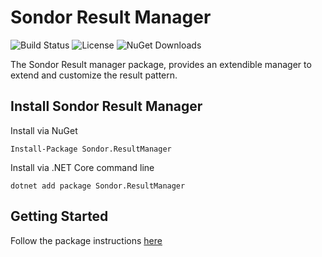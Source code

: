 # Sondor Result Manager
![Build Status](https://dev.azure.com/sondortechnology/Sondor%20Infrastructure/_apis/build/status%2Fsondor-dev.sondor-result-manager-package?repoName=sondor-dev%2Fsondor-result-manager-package&branchName=master)
![License](https://img.shields.io/github/license/sondor-dev/sondor-result-manager-package)
![NuGet Downloads](https://img.shields.io/nuget/dt/Sondor.resultManager)

The Sondor Result manager package, provides an extendible manager to extend and customize the result pattern.

## Install Sondor Result Manager
Install via NuGet
```cli
Install-Package Sondor.ResultManager
```
Install via .NET Core command line
```cli
dotnet add package Sondor.ResultManager
```

## Getting Started
Follow the package instructions [here](/Sondor.ResultManager/Sondor.ResultManager/README.md)